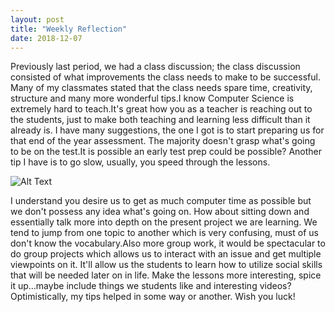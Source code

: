 ```yaml
---
layout: post
title: "Weekly Reflection"
date: 2018-12-07
---
```


Previously last period, we had a class discussion; the class discussion consisted of what improvements the class needs to make to be successful. Many of my classmates stated that the class needs spare time, creativity, structure and many more wonderful tips.I know Computer Science is extremely hard to teach.It's great how you as a teacher is reaching out to the students, just to make both teaching and learning less difficult than it already is. I have many suggestions, the one I got is to start preparing us for that end of the year assessment. The majority doesn't grasp what's going to be on the test.It is possible an early test prep could be possible? Another tip I have is to go slow, usually, you speed through the lessons. 

![Alt Text]( https://gph.is/2cDEhZg )

I understand you desire us to get as much computer time as possible but we don't possess any idea what's going on. How about sitting down and essentially talk more into depth on the present project we are learning. We tend to jump from one topic to another which is very confusing, must of us don't know the vocabulary.Also more group work, it would be spectacular to do group projects which allows us to interact with an issue and get multiple viewpoints on it. It'll allow us the students to learn how to utilize social skills that will be needed later on in life. Make the lessons more interesting, spice it up...maybe include things we students like and interesting videos? Optimistically, my tips helped in some way or another. Wish you luck!
